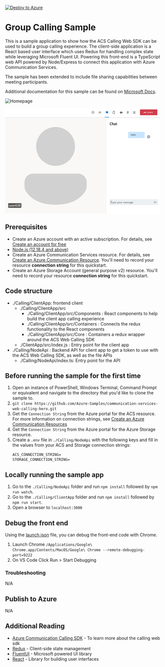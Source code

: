 [![Deploy to Azure](https://aka.ms/deploytoazurebutton)](https://portal.azure.com/#create/Microsoft.Template/uri/https%3A%2F%2Fraw.githubusercontent.com%2FAzure-Samples%2Fcommunication-services-web-calling-hero%2Fmain%2Fdeploy%2Fazuredeploy.json)

# Group Calling Sample

This is a sample application to show how the ACS Calling Web SDK can be used to build a group calling experience. 
The client-side application is a React based user interface which uses Redux for handling complex state while leveraging Microsoft Fluent UI. 
Powering this front-end is a TypeScript web API powered by Node/Express to connect this application with Azure Communication Services.

The sample has been extended to include file sharing capabilities between meeting participants.

Additional documentation for this sample can be found on [Microsoft Docs](https://docs.microsoft.com/azure/communication-services/samples/calling-hero-sample).

![Homepage](./Media/homepage-sample-calling.png)

![CallScreen](./Media/call-screen.png)
## Prerequisites

- Create an Azure account with an active subscription. For details, see [Create an account for free](https://azure.microsoft.com/free/?WT.mc_id=A261C142F)
- [Node.js (12.18.4 and above)](https://nodejs.org/en/download/)
- Create an Azure Communication Services resource. For details, see [Create an Azure Communication Resource](https://docs.microsoft.com/azure/communication-services/quickstarts/create-communication-resource). You'll need to record your resource **connection string** for this quickstart.
- Create an Azure Storage Account (general purpose v2) resource. You'll need to record your resource **connection string** for this quickstart.

## Code structure

- ./Calling/ClientApp: frontend client
	- ./Calling/ClientApp/src
		- ./Calling/ClientApp/src/Components : React components to help build the client app calling experience
		- ./Calling/ClientApp/src/Containers : Connects the redux functionality to the React components
		- ./Calling/ClientApp/src/Core : Containers a redux wrapper around the ACS Web Calling SDK
	- ./ClientApp/src/index.js : Entry point for the client app
- ./Calling/NodeApi : Backend API for client app to get a token to use with the ACS Web Calling SDK, as well as the file APIs
	- ./Calling/NodeApi/index.ts: Entry point for the API

## Before running the sample for the first time
1. Open an instance of PowerShell, Windows Terminal, Command Prompt or equivalent and navigate to the directory that you'd like to clone the sample to.
2. `git clone https://github.com/Azure-Samples/communication-services-web-calling-hero.git`
3. Get the `Connection String` from the Azure portal for the ACS resource. For more information on connection strings, see [Create an Azure Communication Resources](https://docs.microsoft.com/azure/communication-services/quickstarts/create-communication-resource)
4. Get the `Connection String` from the Azure portal for the Azure Storage resource.
5. Create a `.env` file in `./Calling/NodeApi` with the following keys and fill in the values from your ACS and Storage connection strings:
	```
	ACS_CONNECTION_STRING=
	STORAGE_CONNECTION_STRING=
	```

## Locally running the sample app

1. Go to the `./Calling/NodeApi` folder and run `npm install` followed by `npm run watch`.
2. Go to the `./Calling/ClientApp` folder and run `npm install` followed by `npm run start`.
3. Open a browser to `localhost:3000`

## Debug the front end
Using the [launch.json](.vscode/launch.json) file, you can debug the front-end code with Chrome.

1. Launch Chrome `/Applications/Google\ Chrome.app/Contents/MacOS/Google\ Chrome --remote-debugging-port=9222`
2. On VS Code Click Run > Start Debugging 

### Troubleshooting

N/A

## Publish to Azure

N/A

## Additional Reading

- [Azure Communication Calling SDK](https://docs.microsoft.com/azure/communication-services/concepts/voice-video-calling/calling-sdk-features) - To learn more about the calling web sdk
- [Redux](https://redux.js.org/) - Client-side state management
- [FluentUI](https://developer.microsoft.com/en-us/fluentui#/) - Microsoft powered UI library
- [React](https://reactjs.org/) - Library for building user interfaces